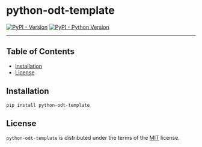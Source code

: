 # python-odt-template

[![PyPI - Version](https://img.shields.io/pypi/v/python-odt-template.svg)](https://pypi.org/project/python-odt-template)
[![PyPI - Python Version](https://img.shields.io/pypi/pyversions/python-odt-template.svg)](https://pypi.org/project/python-odt-template)

-----

## Table of Contents

- [Installation](#installation)
- [License](#license)

## Installation

```console
pip install python-odt-template
```

## License

`python-odt-template` is distributed under the terms of the [MIT](https://spdx.org/licenses/MIT.html) license.
